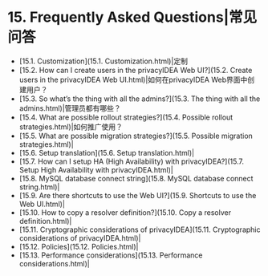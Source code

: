 # 15. Frequently Asked Questions|常见问答

* [15.1. Customization](15.1. Customization.html)|定制
* [15.2. How can I create users in the privacyIDEA Web UI?](15.2. Create users in the privacyIDEA Web UI.html)|如何在privacyIDEA Web界面中创建用户？
* [15.3. So what’s the thing with all the admins?](15.3. The thing with all the admins.html)|管理员都有哪些？
* [15.4. What are possible rollout strategies?](15.4. Possible rollout strategies.html)|如何推广使用？
* [15.5. What are possible migration strategies?](15.5. Possible migration strategies.html)|
* [15.6. Setup translation](15.6. Setup translation.html)|
* [15.7. How can I setup HA (High Availability) with privacyIDEA?](15.7. Setup High Availability with privacyIDEA.html)|
* [15.8. MySQL database connect string](15.8. MySQL database connect string.html)|
* [15.9. Are there shortcuts to use the Web UI?](15.9. Shortcuts to use the Web UI.html)|
* [15.10. How to copy a resolver definition?](15.10. Copy a resolver definition.html)|
* [15.11. Cryptographic considerations of privacyIDEA](15.11. Cryptographic considerations of privacyIDEA.html)|
* [15.12. Policies](15.12. Policies.html)|
* [15.13. Performance considerations](15.13. Performance considerations.html)|